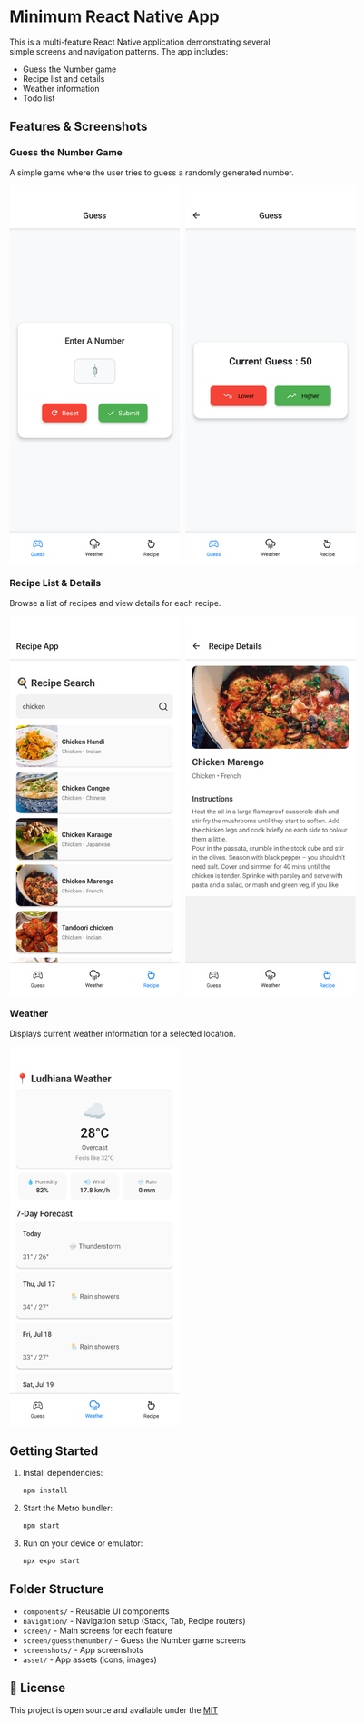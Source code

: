 # Minimum React Native App

This is a multi-feature React Native application demonstrating several simple screens and navigation patterns. The app includes:

- Guess the Number game
- Recipe list and details
- Weather information
- Todo list

## Features & Screenshots

### Guess the Number Game
A simple game where the user tries to guess a randomly generated number.

<div style="display: flex; gap: 10px;">
   <img src="screenshots/guess-1.png" alt="Guess the Number - Start" width="300" />
   <img src="screenshots/guess-2.png" alt="Guess the Number - Gameplay" width="300" />
</div>


### Recipe List & Details
Browse a list of recipes and view details for each recipe.

<div style="display: flex; gap: 10px;">
   <img src="screenshots/recipe-1.png" alt="Recipe List" width="300" />
   <img src="screenshots/recipe-2.png" alt="Recipe Details" width="300" />
</div>


### Weather
Displays current weather information for a selected location.

<img src="screenshots/weather-1.png" alt="Weather Screen" width="300" />


## Getting Started

1. Install dependencies:
   ```bash
   npm install
   ```
2. Start the Metro bundler:
   ```bash
   npm start
   ```
3. Run on your device or emulator:
   ```bash
   npx expo start
   ```

## Folder Structure
- `components/` - Reusable UI components
- `navigation/` - Navigation setup (Stack, Tab, Recipe routers)
- `screen/` - Main screens for each feature
- `screen/guessthenumber/` - Guess the Number game screens
- `screenshots/` - App screenshots
- `asset/` - App assets (icons, images)

## 📃 License
This project is open source and available under the [MIT](LICENSE)
